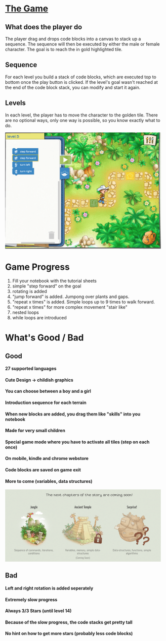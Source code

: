 # [The Game](https://www.allcancode.com)  

## What does the player do
The player drag and drops code blocks into a canvas to stack up a sequence. The sequence will then be executed by either the male or female character. The goal is to reach the in gold highlighted tile.

## Sequence
For each level you build a stack of code blocks, which are executed top to bottom once the play button is clicked.
If the level's goal wasn't reached at the end of the code block stack, you can modify and start it again.

## Levels
In each level, the player has to move the character to the golden tile. There are no optional ways, only one way is
possible, so you know exactly what to do.

![imgOfGameHere](../img/runmarco.png)

# Game Progress
1. Fill your notebook with the tutorial sheets
1. simple "step forward" on the goal
1. rotating is added
1. "jump forward" is added. Jumpong over plants and gaps. 
1. "repeat x times" is added. Simple loops up to 9 times to walk forward.
1. "repeat x times" for more complex movement "stair like"
1. nested loops
1. while loops are introduced

# What's Good / Bad

## Good
#### 27 supported languages
#### Cute Design -> childish graphics
#### You can choose between a boy and a girl
#### Introduction sequence for each terrain
#### When new blocks are added, you drag them like "skills" into you notebook
#### Made for very small children
#### Special game mode where you have to activate all tiles (step on each once)
#### On mobile, kindle and chrome webstore
#### Code blocks are saved on game exit
#### More to come (variables, data structures)

![imgOfVarsHere](../img/levels.png)

## Bad
#### Left and right rotation is added seperately
#### Extremely slow progress
#### Always 3/3 Stars (until level 14)
#### Because of the slow progress, the code stacks get pretty tall
#### No hint on how to get more stars (probably less code blocks)


